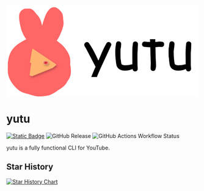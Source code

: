 ![Yutu](./asset/yutu.svg)

# yutu

[![Static Badge](https://img.shields.io/badge/gitmoji-%F0%9F%90%B0%F0%9F%98%8D-blue?style=for-the-badge)](https://gitmoji.dev)
![GitHub Release](https://img.shields.io/github/v/release/eat-pray-ai/yutu?sort=semver&style=for-the-badge&logo=go)
![GitHub Actions Workflow Status](https://img.shields.io/github/actions/workflow/status/eat-pray-ai/yutu/go-ossf-slsa3-publish.yml?style=for-the-badge&logo=githubactions)

yutu is a fully functional CLI for YouTube.

## Star History

[![Star History Chart](https://api.star-history.com/svg?repos=eat-pray-ai/yutu&type=Date)](https://star-history.com/#eat-pray-ai/yutu&Date)
